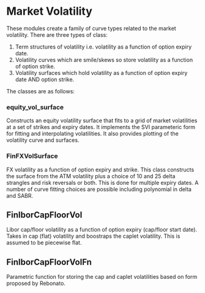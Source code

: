 # Market Volatility
These modules create a family of curve types related to the market volatility. There are three types of class:

1. Term structures of volatility i.e. volatility as a function of option expiry date.
2. Volatility curves which are smile/skews so store volatility as a function of option strike.
3. Volatility surfaces which hold volatility as a function of option expiry date AND option strike.

The classes are as follows:

### equity_vol_surface
Constructs an equity volatility surface that fits to a grid of market volatilities at a set of strikes and expiry dates. It implements the SVI parameteric form for fitting and interpolating volatilities. It also provides plotting of the volatility curve and surfaces.

### FinFXVolSurface
FX volatility as a function of option expiry and strike. This class constructs the surface from the ATM volatility plus a choice of 10 and 25 delta strangles and risk reversals or both. This is done for multiple expiry dates. A number of curve fitting choices are possible including polynomial in delta and SABR.

## FinIborCapFloorVol
Libor cap/floor volatility as a function of option expiry (cap/floor start date). Takes in cap (flat) volatility and boostraps the caplet volatility. This is assumed to be piecewise flat.

## FinIborCapFloorVolFn
Parametric function for storing the cap and caplet volatilities based on form proposed by Rebonato. 